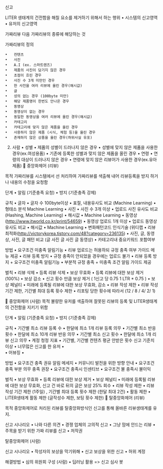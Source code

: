 신고


LITER 생태계의 건전함을 해칠 요소를 제거하기 위해서 하는 행위
	•	시스템의 신고영역
	•	유저의 신고영역

가짜리뷰
다음 가짜리뷰의 종류에 해당하는 것


가짜리뷰의 정의

	•	컨텐츠 
	•	사진
	•	A.I (ex. 스마트렌즈)
	•	제품의 사진이 담기지 않은 경우
	•	초점이 흐린 경우
	•	사진 수 3개 미만인 경우
	•	한 사진을 여러 리뷰에 올린 경우(해시값)
	•	글
	•	성의 없는 경우 (100byte 미만)
	•	해당 제품명이 한번도 안나온 경우
	•	동영상
	•	동영상이 없는 경우
	•	동일한 동영상을 여러 리뷰에 올린 경우(해시값)
	•	카테고리
	•	카테고리에 맞지 않은 제품을 올린 경우
	•	사용하지 않은 제품 (시식, 체험 등)을 올린 경우
	•	존재하지 않은 상품을 올린 경우(허위사실 유포)

2.  사람
	•	성별
	•	제품의 성별이 드러나지 않은 경우
	•	성별에 맞지 않은 제품을 사용한 경우(ex.여성용품)
	•	기존에 등록한 성별과 맞지 않은 제품을 올린 경우
	•	연령
	•	연령의 대상이 드러나지 않은 경우
	•	연령에 맞지 않은 리뷰어가 사용한 경우(ex.유아제품)

중앙화제어 (리뷰)

목적
가짜리뷰를 시스템에서 선 처리하여 가짜리뷰를 색출해 내어 리뷰등록을 방지 하거나 내용의 수정을 요청함

단계
	•	알림 (기준충족 요청)
	•	방지 (기준충족 강제) 

규칙
	•	글자 
	•	글자 수 100byte이상
	•	표절, 내용유사도 비교 (Machine Learning)
	•	형태소 분석 Machine Learning 
	•	사진 
	•	사진 수 3개 이상
	•	업로드 사진 유사도 비교 (Hashing, Machine Learning)
	•	해시값
	•	Machine Learning
	•	동영상(http://www.itworld.co.kr/print/54659)
	•	동영상 업로드 1개 이상
	•	업로드 동영상 유사도 비교
	•	해시값
	•	Machine Learning
	•	변화패턴코드 인식기술 (위디랩
	•	리뷰 최적화(http://victorykorea.tistory.com/48?category=236135)
	•	사진, 글, 동영상, 사진, 글 패턴 비교 (글 사진 글 사진 글 동영상)
	•	카테고리내 중요키워드 포함여부

방법
	•	요구조건 미충족 알림기능
	•	리뷰 업로드는 허용하되 규정 충족 여부 가이드 메뉴 제공
	•	리뷰 등록 방지
	•	규정 충족이 안되었을 경우에는 업로드 불가
	•	리뷰 등록 방지 + 요구조건 미충족 알림기능
	•	부분적 규정 충족 + 미충족 조건 알림 가이드 제공

벌칙
	•	리뷰 삭제
	•	등록 리뷰 삭제
	•	보상 무효화
	•	등록 리뷰에 대한 보상 제거 (100%)
	•	보상 감소
	•	신고 횟수 만큼 보상 제거 ( 1신고 당 0.75     1 LTR * 0.75 )
	•	보상 페널티
	•	미래에 등록될 리뷰에 대한 보상 무효화, 감소
	•	리뷰 작성 제한
	•	리뷰 작성 기간 제한, 기간별 최대 등록 횟수 제한 
	•	리포팅 당한 횟수에 따라서 (12 / 8 / 4/ 2/ 1)


중앙화제어 (사람)
목적
불량한 유저를 색출하여 잘못된 리뷰의 등록 및 LITER생태계의 건전함을 지키기 위함

단계
	•	알림 (기준충족 요청)
	•	방지 (기준충족 강제) 

규칙
	•	기간별 최소 리뷰 등록 수 
	•	한달에 최소 1개 리뷰 등록 의무 
	•	기간별 최소 반응 횟수
	•	한달에 최소 10개 리뷰 반응 의무
	•	기간별 최소 신고 횟수
	•	한달에 최소 1개 리뷰 신고 의무
	•	계정 청정 지표
	•	기간별, 기간별 컨텐츠 평균 안받은 횟수 신고 기준치 이상
	•	너무많은 신고를 한 유저
	•	
	•	어뷰징
	•	

방법
	•	요구조건 충족 권유 알림 메세지
	•	커뮤니티 발전을 위한 방향 안내
	•	요구조건 충족 부분 의무 충족 권장
	•	요구조건 충족시 인센티브
	•	요구조건 불 충족시 불이익

벌칙
	•	보상 무효화
	•	등록 리뷰에 대한 보상 제거
	•	보상 페널티
	•	미래에 등록될 리뷰에 대한 보상 무효화, 신고 건 바로 뒤의 글은 보상 25% 회수
	•	리뷰 작성 제한
	•	리뷰 작성 기간 제한 (1주일) , 기간별 최대 등록 횟수 제한 (한달 최대 2건)
	•	활동 제한
	•	LITER생태계 활동 제한 (글작성수 제한, 보팅 횟수 제한)

탈중앙화제어 (리뷰)

목적
중앙화제어로 처리된 리뷰를 탈중앙화방식인 신고를 통해 올바른 리뷰생태계를 유지.

신고 시나리오 
	•	나와 다른 의견 
	•	경쟁 업체의 고의적 신고
	•	그냥 맘에 안드는 리뷰
	•	주목을 받기 위한 가짜 리뷰를 신고 
	•	저작권


탈중앙화제어 (사람)

신고 시나리오
	•	작성자의 보상을 막기위해
	•	신고 보상을 위한 신고
	•	허위 계정

해결방법
	•	심의 위원회 구성 (사람)
	•	딥러닝 활용 => 신고 심사 봇 


